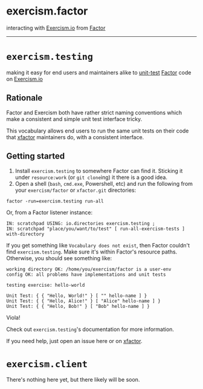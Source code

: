 # exercism.factor

interacting with [Exercism.io][exercism] from [Factor][factor]

- - -

# `exercism.testing`

making it easy for end users and maintainers alike to [unit-test](http://docs.factorcode.org/content/article-tools.test.html) [Factor](http://github.com/factor/factor) code on [Exercism.io](http://exercism.io)

## Rationale

Factor and Exercism both have rather strict naming conventions which make a consistent and simple unit test interface tricky.

This vocabulary allows end users to run the same unit tests on their code that [xfactor][xfactor] maintainers do, with a consistent interface.

## Getting started

1. Install `exercism.testing` to somewhere Factor can find it. Sticking it under `resource:work` (or `git clone`ing) it there is a good idea.
2. Open a shell (`bash`, `cmd.exe`, Powershell, etc) and run the following from your `exercism/factor` or `xfactor.git` directories:
  ```
  factor -run=exercism.testing run-all
  ```
  Or, from a Factor listener instance:
  ```factor
  IN: scratchpad USING: io.directories exercism.testing ;
  IN: scratchpad "place/you/want/to/test" [ run-all-exercism-tests ] with-directory
  ```
  If you get something like `Vocabulary does not exist`, then Factor couldn't find `exercism.testing`. Make sure it's within Factor's resource paths.
  Otherwise, you should see something like:
  ```
  working directory OK: /home/you/exercism/factor is a user-env
  config OK: all problems have implementations and unit tests

  testing exercise: hello-world

  Unit Test: { { "Hello, World!" } [ "" hello-name ] }
  Unit Test: { { "Hello, Alice!" } [ "Alice" hello-name ] }
  Unit Test: { { "Hello, Bob!" } [ "Bob" hello-name ] }
  ```

Viola!

Check out `exercism.testing`'s documentation for more information.

If you need help, just open an issue here or on [xfactor][xfactor].

# `exercism.client`

There's nothing here yet, but there likely will be soon.

 [exercism]: http://exercism.io
 [factor]:   http://factorcode.org
 [xfactor]:  http://github.com/exercism/xfactor